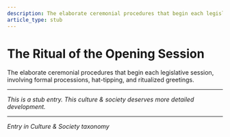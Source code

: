 ```yaml
---
description: The elaborate ceremonial procedures that begin each legislative session, involving formal processions, hat-tipping, and ritualized greetings.
article_type: stub
---
```


# The Ritual of the Opening Session

The elaborate ceremonial procedures that begin each legislative session, involving formal processions, hat-tipping, and ritualized greetings.

---
*This is a stub entry. This culture & society deserves more detailed development.*

---
*Entry in Culture & Society taxonomy*
